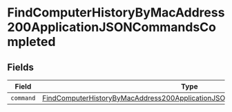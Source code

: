 # FindComputerHistoryByMacAddress200ApplicationJSONCommandsCompleted


## Fields

| Field                                                                                                                                                                             | Type                                                                                                                                                                              | Required                                                                                                                                                                          | Description                                                                                                                                                                       |
| --------------------------------------------------------------------------------------------------------------------------------------------------------------------------------- | --------------------------------------------------------------------------------------------------------------------------------------------------------------------------------- | --------------------------------------------------------------------------------------------------------------------------------------------------------------------------------- | --------------------------------------------------------------------------------------------------------------------------------------------------------------------------------- |
| `command`                                                                                                                                                                         | [FindComputerHistoryByMacAddress200ApplicationJSONCommandsCompletedCommand](../../models/operations/findcomputerhistorybymacaddress200applicationjsoncommandscompletedcommand.md) | :heavy_minus_sign:                                                                                                                                                                | N/A                                                                                                                                                                               |